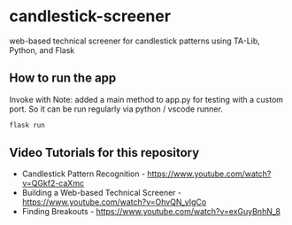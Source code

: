 # candlestick-screener

web-based technical screener for candlestick patterns using TA-Lib, Python, and Flask

## How to run the app

Invoke with
Note: added a main method to app.py for testing with a custom port. So it can be run regularly via python / vscode runner.
```bash
flask run
```

## Video Tutorials for this repository

* Candlestick Pattern Recognition - https://www.youtube.com/watch?v=QGkf2-caXmc
* Building a Web-based Technical Screener - https://www.youtube.com/watch?v=OhvQN_yIgCo
* Finding Breakouts - https://www.youtube.com/watch?v=exGuyBnhN_8